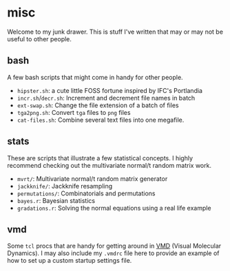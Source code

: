 misc
====

Welcome to my junk drawer. This is stuff I've written that may or may not be useful
to other people. 

## bash

A few bash scripts that might come in handy for other people.

- `hipster.sh`: a cute little FOSS fortune inspired by IFC's Portlandia
- `incr.sh`/`decr.sh`: Increment and decrement file names in batch
- `ext-swap.sh`: Change the file extension of a batch of files
- `tga2png.sh`: Convert `tga` files to `png` files
- `cat-files.sh`: Combine several text files into one megafile.

## stats

These are scripts that illustrate a few statistical concepts. I highly recommend checking out the multivariate normal/t random matrix work.

- `mvrt/`: Multivariate normal/t random matrix generator
- `jackknife/`: Jackknife resampling
- `permutations/`: Combinatorials and permutations
- `bayes.r`: Bayesian statistics
- `gradations.r`: Solving the normal equations using a real life example

## vmd

Some `tcl` procs that are handy for getting around in [VMD](http://www.ks.uiuc.edu/Research/vmd/) (Visual Molecular Dynamics). I may also include my `.vmdrc` file here to provide an example of how to set up a custom startup settings file.
